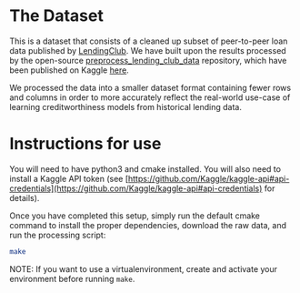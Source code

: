# The Dataset
This is a dataset that consists of a cleaned up subset of peer-to-peer loan data published by 
[LendingClub]((https://www.lendingclub.com/info/download-data.action)). We have built upon the results processed by the 
open-source [preprocess_lending_club_data](https://github.com/nateGeorge/preprocess_lending_club_data) repository, which
 have been published on Kaggle [here](https://www.kaggle.com/wordsforthewise/lending-club).
 
We processed the data into a smaller dataset format containing fewer rows and columns in order to more accurately 
reflect the real-world use-case of learning creditworthiness models from historical lending data.


# Instructions for use
You will need to have python3 and cmake installed. You will also need to install a Kaggle API token (see 
[https://github.com/Kaggle/kaggle-api#api-credentials](https://github.com/Kaggle/kaggle-api#api-credentials) for 
details).
 
Once you have completed this setup, simply run the default cmake command to install the proper dependencies, download 
the raw data, and run the processing script:

```bash
make
```

NOTE: If you want to use a virtualenvironment, create and activate your environment before running `make`.